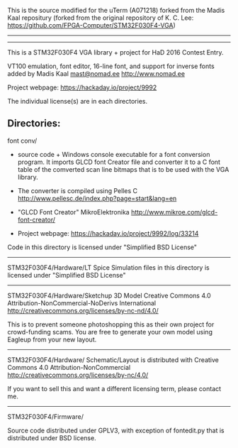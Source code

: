 This is the source modified for the uTerm (A071218) forked from the Madis Kaal 
repositury (forked from the original repository of K. C. Lee: 
https://github.com/FPGA-Computer/STM32F030F4-VGA) 

------------------------------------------------------------------------------
------------------------------------------------------------------------------

This is a STM32F030F4 VGA library + project for HaD 2016 Contest Entry.

VT100 emulation, font editor, 16-line font, and support for inverse fonts
added by Madis Kaal <mast@nomad.ee> http://www.nomad.ee

Project webpage: 
https://hackaday.io/project/9992

The individual license(s) are in each directories.

Directories:
------------------------------------------------------------------------------
font conv/ 
- source code + Windows console executable for a font conversion program.
It imports GLCD font Creator file and converter it to a C font table
of the comverted scan line bitmaps that is to be used with the VGA library.

- The converter is compiled using Pelles C
http://www.pellesc.de/index.php?page=start&lang=en

- "GLCD Font Creator" MikroElektronika
http://www.mikroe.com/glcd-font-creator/

- Project webpage:
https://hackaday.io/project/9992/log/33214

Code in this directory is licensed under "Simplified BSD License"

-------------------------------------------------------------------------------
STM32F030F4/Hardware/LT Spice Simulation
files in this directory is licensed under "Simplified BSD License"

-------------------------------------------------------------------------------
STM32F030F4/Hardware/Sketchup 3D Model
Creative Commons 4.0 Attribution-NonCommercial-NoDerivs International
http://creativecommons.org/licenses/by-nc-nd/4.0/

This is to prevent someone photoshopping this as their own project for crowd-funding 
scams. You are free to generate your own model using Eagleup from your new layout.

-------------------------------------------------------------------------------
STM32F030F4/Hardware/
Schematic/Layout is distributed with Creative Commons 4.0 Attribution-NonCommercial
http://creativecommons.org/licenses/by-nc/4.0/

If you want to sell this and want a different licensing term, please contact me.

-------------------------------------------------------------------------------
STM32F030F4/Firmware/

Source code distributed under GPLV3, with exception of fontedit.py that is
distributed under BSD license.
